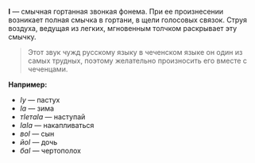 **І** — смычная гортанная звонкая фонема. При ее произнесении возникает полная смычка в гортани, в щели голосовых связок. Струя воздуха, ведущая из легких, мгновенным толчком раскрывает эту смычку.

>Этот звук чужд русскому языку в чеченском языке он один из самых
трудных, поэтому желательно произносить его вместе с чеченцами.

**Например:**
 - *Іу* — пастух
 - *Іа* — зима
 - *тІетаІа* — наступай
 - *ІаІа* — накапливаться
 - *воІ* — сын
 - *йоІ* — дочь
 - *баІ* — чертополох
